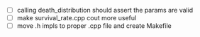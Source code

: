 - [ ] calling death_distribution should assert the params are valid
- [ ] make survival_rate.cpp cout more useful
- [ ] move .h impls to proper .cpp file and create Makefile